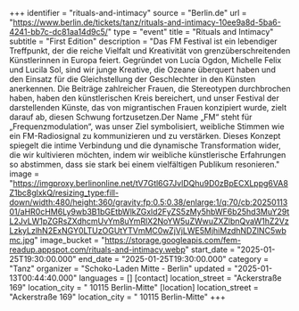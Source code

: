 +++
identifier = "rituals-and-intimacy"
source = "Berlin.de"
url = "https://www.berlin.de/tickets/tanz/rituals-and-intimacy-10ee9a8d-5ba6-4241-bb7c-dc81aa14d9c5/"
type = "event"
title = "Rituals and Intimacy"
subtitle = "First Edition"
description = "Das FM Festival ist ein lebendiger Treffpunkt, der die reiche Vielfalt und Kreativität von grenzüberschreitenden Künstlerinnen in Europa feiert. Gegründet von Lucía Ogdon, Michelle Felix und Lucila Sol, sind wir junge Kreative, die Ozeane überquert haben und den Einsatz für die Gleichstellung der Geschlechter in den Künsten anerkennen. Die Beiträge zahlreicher Frauen, die Stereotypen durchbrochen haben, haben den künstlerischen Kreis bereichert, und unser Festival der darstellenden Künste, das von migrantischen Frauen konzipiert wurde, zielt darauf ab, diesen Schwung fortzusetzen.Der Name „FM“ steht für „Frequenzmodulation“, was unser Ziel symbolisiert, weibliche Stimmen wie ein FM-Radiosignal zu kommunizieren und zu verstärken. Dieses Konzept spiegelt die intime Verbindung und die dynamische Transformation wider, die wir kultivieren möchten, indem wir weibliche künstlerische Erfahrungen so abstimmen, dass sie stark bei einem vielfältigen Publikum resonieren."
image = "https://imgproxy.berlinonline.net/tV7Gtl6G7JvlDQhu9D0zBpECXLppg6VA8Z1bc8glxkQ/resizing_type:fill-down/width:480/height:360/gravity:fp:0.5:0.38/enlarge:1/q:70/cb:2025011301/aHR0cHM6Ly9wb3B1bGEtbWlkZGxld2FyZS5zMy5hbWF6b25hd3MuY29tL2JvLW1pZGRsZXdhcmUvYm8uYmRlX2NoYW5uZWwuZXZlbnQvaW1hZ2VzLzkyLzlhN2ExNGY0LTUzOGUtYTVmMC0wZjVjLWE5MjhiMzdhNDZlNC5wbmc.jpg"
image_bucket = "https://storage.googleapis.com/fem-readup.appspot.com/rituals-and-intimacy.webp"
start_date = "2025-01-25T19:30:00.000"
end_date = "2025-01-25T19:30:00.000"
category = "Tanz"
organizer = "Schoko-Laden Mitte - Berlin"
updated = "2025-01-13T00:44:40.000"
languages = []
[contact]
location_street = "Ackerstraße 169"
location_city = " 10115 Berlin-Mitte"
[location]
location_street = "Ackerstraße 169"
location_city = " 10115 Berlin-Mitte"
+++
